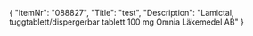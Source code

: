{
  "ItemNr": "088827",
  "Title": "test",
  "Description": "Lamictal, tuggtablett/dispergerbar tablett 100 mg Omnia Läkemedel AB"
}